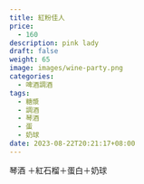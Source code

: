 ```yaml
---
title: 紅粉佳人
price:
  - 160
description: pink lady
draft: false
weight: 65
image: images/wine-party.png
categories:
  - 啤酒調酒
tags:
  - 糖漿
  - 調酒
  - 琴酒
  - 蛋
  - 奶球
date: 2023-08-22T20:21:17+08:00
---
```

 琴酒 ＋紅石榴＋蛋白＋奶球